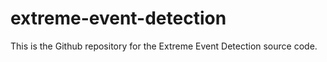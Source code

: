 # extreme-event-detection
This is the Github repository for the Extreme Event Detection source code.
